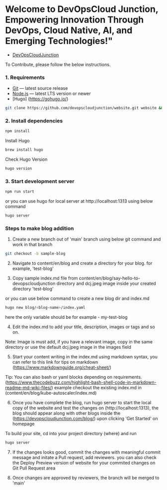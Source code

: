 # Welcome to DevOpsCloud Junction, Empowering Innovation Through DevOps, Cloud Native, AI, and Emerging Technologies!"

- [DevOpsCloudJunction](https://devopscloudjunction.com/)

To Contribute, please follow the below instructions.

### 1. Requirements

- [Git](https://git-scm.com/) — latest source release
- [Node.js](https://nodejs.org/) — latest LTS version or newer
- [Hugo] (https://gohugo.io/) 


```bash
git clone https://github.com/devopscloudjunction/website.git website && cd website
```

### 2. Install dependencies

```bash
npm install
```

Install Hugo

```bash
brew install hugo 
```
Check Hugo Version 

```bash
hugo version
```

### 3. Start development server

```bash
npm run start
```

or you can use hugo for local server at http://localhost:1313 using below command

```bash
hugo server 
```


### Steps to make blog addition 

1. Create a new branch out of 'main' branch using below git command and work in that branch

```bash 
git checkout -b sample-blog
```
2. Navigate to content/en/blog and create a directory for your blog. for example, 'test-blog'

3. Copy sample index.md file from content/en/blog/say-hello-to-devopscloudjunction directory and dcj.jpeg image inside your created directory 'test-blog'

or you can use below command to create a new blog dir and index.md

```bash 
hugo new blog/<blog-name>/index.yaml
```

here the only variable should be <blog-name> for example - my-test-blog

4. Edit the index.md to add your title, description, images or tags and so on. 

Note: Image is must add, if you have a relevant image, copy in the same directory or use the default dcj.jpeg image in the images field

5. Start your content writing in the index.md using markdown syntax, you can refer to this link for tips on markdown (https://www.markdownguide.org/cheat-sheet/)

Tip: You can also bash or yaml blocks depending on requirements.
(https://www.thecodebuzz.com/highlight-bash-shell-code-in-markdown-readme-md-wiki-files/) 
example checkout the existing index.md in (content/en/blog/kube-autoscaler/index.md)

6. Once you have complete the blog, run hugo server to start the local copy of the website and test the changes on (http://localhost:1313), the blog should appear along with other blogs inside the (https://devopscloudjunction.com/blog/) upon clicking 'Get Started' on homepage

To build your site, cd into your project directory (where) and run

```bash 
hugo server
```

7. If the changes looks good, commit the changes with meaningful commit message and initate a Pull request, add reviewers. you can also check the Deploy Preview version of website for your commited changes on Git Pull Request area

8. Once changes are approved by reviewers, the branch will be merged to 'main'